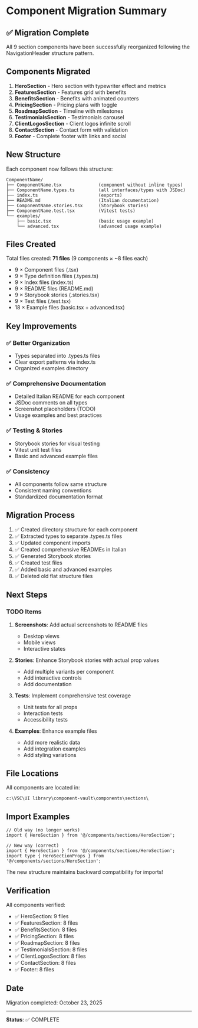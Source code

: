 # Component Migration Summary

## ✅ Migration Complete

All 9 section components have been successfully reorganized following the NavigationHeader structure pattern.

## Components Migrated

1. **HeroSection** - Hero section with typewriter effect and metrics
2. **FeaturesSection** - Features grid with benefits
3. **BenefitsSection** - Benefits with animated counters
4. **PricingSection** - Pricing plans with toggle
5. **RoadmapSection** - Timeline with milestones
6. **TestimonialsSection** - Testimonials carousel
7. **ClientLogosSection** - Client logos infinite scroll
8. **ContactSection** - Contact form with validation
9. **Footer** - Complete footer with links and social

## New Structure

Each component now follows this structure:

```
ComponentName/
├── ComponentName.tsx              (component without inline types)
├── ComponentName.types.ts         (all interfaces/types with JSDoc)
├── index.ts                       (exports)
├── README.md                      (Italian documentation)
├── ComponentName.stories.tsx      (Storybook stories)
├── ComponentName.test.tsx         (Vitest tests)
└── examples/
    ├── basic.tsx                  (basic usage example)
    └── advanced.tsx               (advanced usage example)
```

## Files Created

Total files created: **71 files** (9 components × ~8 files each)

- 9 × Component files (.tsx)
- 9 × Type definition files (.types.ts)
- 9 × Index files (index.ts)
- 9 × README files (README.md)
- 9 × Storybook stories (.stories.tsx)
- 9 × Test files (.test.tsx)
- 18 × Example files (basic.tsx + advanced.tsx)

## Key Improvements

### ✅ Better Organization
- Types separated into .types.ts files
- Clear export patterns via index.ts
- Organized examples directory

### ✅ Comprehensive Documentation
- Detailed Italian README for each component
- JSDoc comments on all types
- Screenshot placeholders (TODO)
- Usage examples and best practices

### ✅ Testing & Stories
- Storybook stories for visual testing
- Vitest unit test files
- Basic and advanced example files

### ✅ Consistency
- All components follow same structure
- Consistent naming conventions
- Standardized documentation format

## Migration Process

1. ✅ Created directory structure for each component
2. ✅ Extracted types to separate .types.ts files
3. ✅ Updated component imports
4. ✅ Created comprehensive READMEs in Italian
5. ✅ Generated Storybook stories
6. ✅ Created test files
7. ✅ Added basic and advanced examples
8. ✅ Deleted old flat structure files

## Next Steps

### TODO Items

1. **Screenshots**: Add actual screenshots to README files
   - Desktop views
   - Mobile views
   - Interactive states

2. **Stories**: Enhance Storybook stories with actual prop values
   - Add multiple variants per component
   - Add interactive controls
   - Add documentation

3. **Tests**: Implement comprehensive test coverage
   - Unit tests for all props
   - Interaction tests
   - Accessibility tests

4. **Examples**: Enhance example files
   - Add more realistic data
   - Add integration examples
   - Add styling variations

## File Locations

All components are located in:
```
c:\VSC\UI library\component-vault\components\sections\
```

## Import Examples

```tsx
// Old way (no longer works)
import { HeroSection } from '@/components/sections/HeroSection';

// New way (correct)
import { HeroSection } from '@/components/sections/HeroSection';
import type { HeroSectionProps } from '@/components/sections/HeroSection';
```

The new structure maintains backward compatibility for imports!

## Verification

All components verified:
- ✅ HeroSection: 9 files
- ✅ FeaturesSection: 8 files
- ✅ BenefitsSection: 8 files
- ✅ PricingSection: 8 files
- ✅ RoadmapSection: 8 files
- ✅ TestimonialsSection: 8 files
- ✅ ClientLogosSection: 8 files
- ✅ ContactSection: 8 files
- ✅ Footer: 8 files

## Date

Migration completed: October 23, 2025

---

**Status**: ✅ COMPLETE
